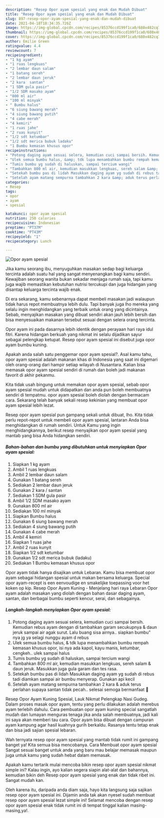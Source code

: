 ```yaml
---
description: "Resep Opor ayam spesial yang enak dan Mudah Dibuat"
title: "Resep Opor ayam spesial yang enak dan Mudah Dibuat"
slug: 897-resep-opor-ayam-spesial-yang-enak-dan-mudah-dibuat
date: 2021-04-18T18:34:35.726Z
image: https://img-global.cpcdn.com/recipes/85376ccd199f1ca0/680x482cq70/opor-ayam-spesial-foto-resep-utama.jpg
thumbnail: https://img-global.cpcdn.com/recipes/85376ccd199f1ca0/680x482cq70/opor-ayam-spesial-foto-resep-utama.jpg
cover: https://img-global.cpcdn.com/recipes/85376ccd199f1ca0/680x482cq70/opor-ayam-spesial-foto-resep-utama.jpg
author: Emilie Green
ratingvalue: 4.4
reviewcount: 7
recipeingredient:
- "1 kg ayam"
- "1 ruas lengkuas"
- "2 lembar daun salam"
- "1 batang sereh"
- "2 lembar daun jeruk"
- "2 kara  santan"
- "1 SDM gula pasir"
- "1/2 SDM masako ayam"
- "800 ml air"
- "100 ml minyak"
- " Bumbu halus"
- "6 siung bawang merah"
- "4 siung bawang putih"
- "4 cabe merah"
- "4 kemiri"
- "1 ruas jahe"
- "2 ruas kunyit"
- "1/2 sdt ketumbar"
- "1/2 sdt merica bubuk ladaku"
- "1 Bumbu kemasan khusus opor"
recipeinstructions:
- "Potong daging ayam sesuai selera, kemudian cuci sampai bersih. Kemudian rebus ayam dengan di tambahkan garam secukupnya &amp; daun jeruk sampai air agak surut. Lalu buang sisa airnya.. siapkan bumbu&#34; nya jg ya selagi nunggu ayam d rebus"
- "Ulek semua bumbu halus, &amp; tdk lupa menambahkan bumbu rempah kemasan khusus opor, isi nya ada kapol, kayu manis, ketumbar, cengkeh.. ulek sampai halus"
- "Tumis bumbu yg sudah di haluskan, sampai tercium wangi"
- "Tambahkan 800 ml air, kemudian masukkan lengkuas, sereh salam &amp; daun jeruk. Masukkan juga gula garam dan tes rasa."
- "Setekah bumbu pas di lidah Masukkan daging ayam yg sudah di rebus tadi diamkan sampai air bumbu menyerap. Gunakan api kecil"
- "Setelah ayam matang sempurna tambahkan 2 kara &amp; aduk terus perlahan supaya santan tidak pecah.. selesai semoga bermanfaat 🙏"
categories:
- Resep
tags:
- opor
- ayam
- spesial

katakunci: opor ayam spesial 
nutrition: 250 calories
recipecuisine: Indonesian
preptime: "PT37M"
cooktime: "PT43M"
recipeyield: "1"
recipecategory: Lunch

---
```



![Opor ayam spesial](https://img-global.cpcdn.com/recipes/85376ccd199f1ca0/680x482cq70/opor-ayam-spesial-foto-resep-utama.jpg)

Jika kamu seorang ibu, menyuguhkan masakan sedap bagi keluarga tercinta adalah suatu hal yang sangat menyenangkan bagi kamu sendiri. Kewajiban seorang  wanita bukan sekadar menjaga rumah saja, tapi kamu juga wajib memastikan kebutuhan nutrisi tercukupi dan juga hidangan yang disantap keluarga tercinta wajib enak.

Di era  sekarang, kamu sebenarnya dapat membeli masakan jadi walaupun tidak harus repot membuatnya lebih dulu. Tapi banyak juga lho mereka yang selalu ingin menghidangkan yang terbaik untuk orang yang dicintainya. Sebab, menyajikan masakan yang dibuat sendiri akan jauh lebih bersih dan bisa menyesuaikan makanan tersebut sesuai dengan selera orang tercinta. 

Opor ayam ini pada dasarnya lebih identik dengan perayaan hari raya idul fitri. Karena hidangan berkuah yang nikmat ini selalu dijadikan sayur sebagai pelengkap ketupat. Resep opor ayam spesial ini disebut juga opor ayam bumbu kuning.

Apakah anda salah satu penggemar opor ayam spesial?. Asal kamu tahu, opor ayam spesial adalah makanan khas di Indonesia yang saat ini digemari oleh orang-orang dari hampir setiap wilayah di Nusantara. Kalian bisa memasak opor ayam spesial sendiri di rumah dan boleh jadi makanan favorit di akhir pekanmu.

Kita tidak usah bingung untuk memakan opor ayam spesial, sebab opor ayam spesial mudah untuk didapatkan dan anda pun boleh membuatnya sendiri di tempatmu. opor ayam spesial boleh diolah dengan bermacam cara. Sekarang telah banyak sekali resep kekinian yang membuat opor ayam spesial lebih lezat.

Resep opor ayam spesial pun gampang sekali untuk dibuat, lho. Kita tidak perlu repot-repot untuk membeli opor ayam spesial, lantaran Anda bisa menghidangkan di rumah sendiri. Untuk Kamu yang ingin menghidangkannya, berikut resep menyajikan opor ayam spesial yang mantab yang bisa Anda hidangkan sendiri.

<!--inarticleads1-->

##### Bahan-bahan dan bumbu yang dibutuhkan untuk menyiapkan Opor ayam spesial:

1. Siapkan 1 kg ayam
1. Ambil 1 ruas lengkuas
1. Ambil 2 lembar daun salam
1. Gunakan 1 batang sereh
1. Sediakan 2 lembar daun jeruk
1. Gunakan 2 kara / santan
1. Sediakan 1 SDM gula pasir
1. Ambil 1/2 SDM masako ayam
1. Gunakan 800 ml air
1. Sediakan 100 ml minyak
1. Siapkan  Bumbu halus
1. Gunakan 6 siung bawang merah
1. Sediakan 4 siung bawang putih
1. Gunakan 4 cabe merah
1. Ambil 4 kemiri
1. Siapkan 1 ruas jahe
1. Ambil 2 ruas kunyit
1. Siapkan 1/2 sdt ketumbar
1. Gunakan 1/2 sdt merica bubuk (ladaku)
1. Sediakan 1 Bumbu kemasan khusus opor


Opor ayam tidak hanya disajikan untuk Lebaran. Kamu bisa membuat opor ayam sebagai hidangan spesial untuk makan bersama keluarga. Special opor ayam-recept is een eenvoudige en smakelijke toepassing voor het koken op kip. Resep Opor Ayam Kuning - Menjelang hari raya Lebaran Opor ayam adalah masakan yang diolah dengan bahan dasar daging ayam, santan, dan berbagai bumbu seperti kencur, serai, dan sebagainya. 

<!--inarticleads2-->

##### Langkah-langkah menyiapkan Opor ayam spesial:

1. Potong daging ayam sesuai selera, kemudian cuci sampai bersih. Kemudian rebus ayam dengan di tambahkan garam secukupnya &amp; daun jeruk sampai air agak surut. Lalu buang sisa airnya.. siapkan bumbu&#34; nya jg ya selagi nunggu ayam d rebus
1. Ulek semua bumbu halus, &amp; tdk lupa menambahkan bumbu rempah kemasan khusus opor, isi nya ada kapol, kayu manis, ketumbar, cengkeh.. ulek sampai halus
1. Tumis bumbu yg sudah di haluskan, sampai tercium wangi
1. Tambahkan 800 ml air, kemudian masukkan lengkuas, sereh salam &amp; daun jeruk. Masukkan juga gula garam dan tes rasa.
1. Setekah bumbu pas di lidah Masukkan daging ayam yg sudah di rebus tadi diamkan sampai air bumbu menyerap. Gunakan api kecil
1. Setelah ayam matang sempurna tambahkan 2 kara &amp; aduk terus perlahan supaya santan tidak pecah.. selesai semoga bermanfaat 🙏


Resep Opor Ayam Kuning Spesial, Lauk Nikmat Pelengkap Nasi Gudeg. Dalam proses masak opor ayam, tentu yang perlu dilakukan adalah merebus ayam terlebih dahulu. Cara pembuatan opor ayam kuning special sangatlah mudah dan lumayan menguras tenaga jika anda salah membuatnya, jadi kali ini saya akan memberi tau cara. Opor ayam bisa dibuat dengan campuran ayam kampung agar hasil kuahnya gurih berkaldu. Rasanya tentu tetap enak dan bisa jadi sajian spesial lebaran. 

Wah ternyata resep opor ayam spesial yang mantab tidak rumit ini gampang banget ya! Kita semua bisa mencobanya. Cara Membuat opor ayam spesial Sangat sesuai banget untuk anda yang baru mau belajar memasak maupun juga untuk kamu yang sudah hebat dalam memasak.

Apakah kamu tertarik mulai mencoba bikin resep opor ayam spesial nikmat simple ini? Kalau ingin, ayo kalian segera siapin alat-alat dan bahannya, kemudian bikin deh Resep opor ayam spesial yang enak dan tidak ribet ini. Sangat mudah kan. 

Oleh karena itu, daripada anda diam saja, hayo kita langsung saja sajikan resep opor ayam spesial ini. Dijamin anda tak akan nyesel sudah membuat resep opor ayam spesial lezat simple ini! Selamat mencoba dengan resep opor ayam spesial enak tidak rumit ini di tempat tinggal kalian masing-masing,ya!.

